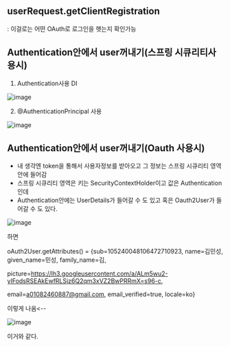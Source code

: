 ## userRequest.getClientRegistration

: 이걸로는 어떤 OAuth로 로그인을 햇는지 확인가능

## Authentication안에서 user꺼내기(스프링 시큐리티사용시)

1) Authentication사용 DI

![image](https://user-images.githubusercontent.com/108928206/197097574-ead169ed-7452-4623-8238-827191a4825e.png)

2) @AuthenticationPrincipal 사용

![image](https://user-images.githubusercontent.com/108928206/197098531-18fbb146-95c0-47c2-8ce0-1a8786059e75.png)

## Authentication안에서 user꺼내기(Oauth 사용시)

- 내 생각엔 token을 통해서 사용자정보를 받아오고 그 정보는 스프링 시큐리티 영역안에 들어감
- 스프링 시큐리티 영역은 키는 SecurityContextHolder이고 값은 Authentication인데 
- Authentication안에는 UserDetails가 들어갈 수 도 있고 혹은 Oauth2User가 들어갈 수 도 있다.

![image](https://user-images.githubusercontent.com/108928206/197099613-462921f0-0882-45ae-a4ed-bb1d4d894e16.png)

하면

oAuth2User.getAttributes() = {sub=105240048106472710923, name=김민성, given_name=민성, family_name=김,

picture=https://lh3.googleusercontent.com/a/ALm5wu2-yIFodsRSEAkEwfRLSjz6Q2qm3xVZ2BwPRRmX=s96-c,

email=a01082460887@gmail.com, email_verified=true, locale=ko}

이렇게 나옴<--

![image](https://user-images.githubusercontent.com/108928206/197099787-6e7bb311-6604-4560-83ea-a86b26ffe168.png)

이거와 같다.
